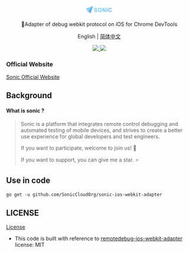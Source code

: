 <p align="center">
  <img width="80px" src="https://raw.githubusercontent.com/SonicCloudOrg/sonic-server/main/logo.png">
</p>
<p align="center">🎉Adapter of debug webkit protocol on iOS for Chrome DevTools</p>
<p align="center">
  <span>English |</span>
  <a href="https://github.com/SonicCloudOrg/sonic-ios-webkit-adapter/blob/main/README_CN.md">  
     简体中文
  </a>
</p>
<p align="center">
  <a href="#">  
    <img src="https://img.shields.io/github/v/release/SonicCloudOrg/sonic-ios-webkit-adapter?include_prereleases">
  </a>
  <a href="#">  
    <img src="https://img.shields.io/github/go-mod/go-version/SonicCloudOrg/sonic-ios-webkit-adapter">
  </a>
</p>

### Official Website
[Sonic Official Website](https://sonic-cloud.gitee.io)
## Background

#### What is sonic ?

> Sonic is a platform that integrates remote control debugging and automated testing of mobile devices, and strives to create a better use experience for global developers and test engineers.
>
>If you want to participate, welcome to join us! 💪
>
>If you want to support, you can give me a star. ⭐

## Use in code
```
go get -u github.com/SonicCloudOrg/sonic-ios-webkit-adapter
```

## LICENSE

[License](LICENSE)

 - This code is built with reference to [remotedebug-ios-webkit-adapter](https://github.com/RemoteDebug/remotedebug-ios-webkit-adapter) license: MIT
